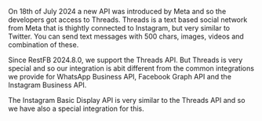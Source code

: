 On 18th of July 2024 a new API was introduced by Meta and so the developers got access to Threads. Threads is a text based social network from Meta that is thightly connected to Instagram, but very similar to Twitter. You can send text messages with 500 chars, images, videos and combination of these. 

Since RestFB 2024.8.0, we support the Threads API. But Threads is very special and so our integration is abit different from the common integrations we provide for WhatsApp Business API, Facebook Graph API and the Instagram Business API. 

The Instagram Basic Display API is very similar to the Threads API and so we have also a special integration for this.
